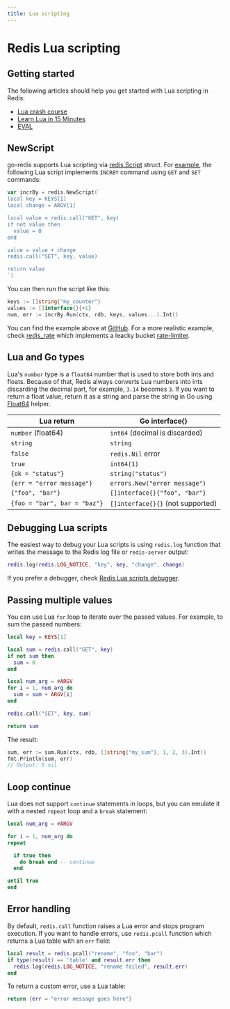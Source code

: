 ```yaml
---
title: Lua scripting
---
```


# Redis Lua scripting

## Getting started

The following articles should help you get started with Lua scripting in Redis:

- [Lua crash course](https://www.coppeliarobotics.com/helpFiles/en/luaCrashCourse.htm)
- [Learn Lua in 15 Minutes](http://tylerneylon.com/a/learn-lua/)
- [EVAL](https://redis.io/commands/eval)

## NewScript

go-redis supports Lua scripting via
[redis.Script](https://pkg.go.dev/github.com/go-redis/redis/v8#Script) struct. For
[example](https://github.com/go-redis/redis/tree/master/example/lua-scripting), the following Lua
script implements `INCRBY` command using `GET` and `SET` commands:

```go
var incrBy = redis.NewScript(`
local key = KEYS[1]
local change = ARGV[1]

local value = redis.call("GET", key)
if not value then
  value = 0
end

value = value + change
redis.call("SET", key, value)

return value
`)
```

You can then run the script like this:

```go
keys := []string{"my_counter"}
values := []interface{}{+1}
num, err := incrBy.Run(ctx, rdb, keys, values...).Int()
```

You can find the example above at
[GitHub](https://github.com/go-redis/redis/tree/master/example/lua-scripting). For a more realistic
example, check [redis_rate](https://github.com/go-redis/redis_rate/blob/v9/lua.go) which implements
a leacky bucket [rate-limiter](rate-limiting.md).

## Lua and Go types

Lua's `number` type is a `float64` number that is used to store both ints and floats. Because of
that, Redis always converts Lua numbers into ints discarding the decimal part, for example, `3.14`
becomes `3`. If you want to return a float value, return it as a string and parse the string in Go
using [Float64](https://pkg.go.dev/github.com/go-redis/redis/v8#Cmd.Float64) helper.

| Lua return                   | Go interface{}                    |
| ---------------------------- | --------------------------------- |
| `number` (float64)           | `int64` (decimal is discarded)    |
| `string`                     | `string`                          |
| `false`                      | `redis.Nil` error                 |
| `true`                       | `int64(1)`                        |
| `{ok = "status"}`            | `string("status")`                |
| `{err = "error message"}`    | `errors.New("error message")`     |
| `{"foo", "bar"}`             | `[]interface{}{"foo", "bar"}`     |
| `{foo = "bar", bar = "baz"}` | `[]interface{}{}` (not supported) |

## Debugging Lua scripts

The easiest way to debug your Lua scripts is using `redis.log` function that writes the message to
the Redis log file or `redis-server` output:

```lua
redis.log(redis.LOG_NOTICE, "key", key, "change", change)
```

If you prefer a debugger, check [Redis Lua scripts debugger](https://redis.io/topics/ldb).

## Passing multiple values

You can use Lua `for` loop to iterate over the passed values. For example, to sum the passed
numbers:

```lua
local key = KEYS[1]

local sum = redis.call("GET", key)
if not sum then
  sum = 0
end

local num_arg = #ARGV
for i = 1, num_arg do
  sum = sum + ARGV[i]
end

redis.call("SET", key, sum)

return sum
```

The result:

```go
sum, err := sum.Run(ctx, rdb, []string{"my_sum"}, 1, 2, 3).Int()
fmt.Println(sum, err)
// Output: 6 nil
```

## Loop continue

Lua does not support `continue` statements in loops, but you can emulate it with a nested `repeat`
loop and a `break` statement:

```lua
local num_arg = #ARGV

for i = 1, num_arg do
repeat

  if true then
    do break end -- continue
  end

until true
end
```

## Error handling

By default, `redis.call` function raises a Lua error and stops program execution. If you want to
handle errors, use `redis.pcall` function which returns a Lua table with an `err` field:

```lua
local result = redis.pcall("rename", "foo", "bar")
if type(result) == 'table' and result.err then
  redis.log(redis.LOG_NOTICE, "rename failed", result.err)
end
```

To return a custom error, use a Lua table:

```lua
return {err = "error message goes here"}
```
